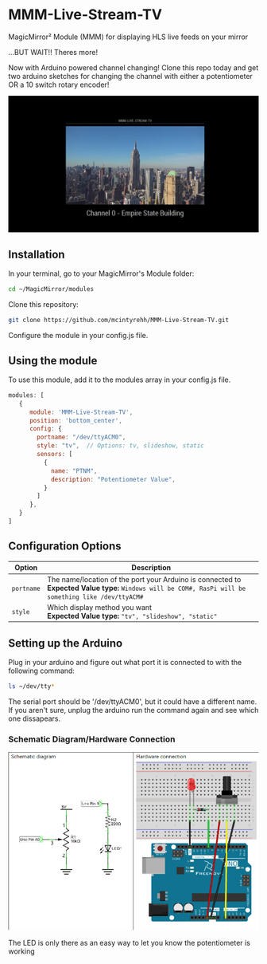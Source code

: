 # MMM-Live-Stream-TV
MagicMirror² Module (MMM) for displaying HLS live feeds on your mirror

...BUT WAIT!! Theres more!

Now with Arduino powered channel changing! Clone this repo today and get two arduino sketches for changing the channel with either a potentiometer OR a 10 switch rotary encoder!

![Example Screenshot](./Screenshots/Screenshot.png)
## Installation

In your terminal, go to your MagicMirror's Module folder:

```bash
cd ~/MagicMirror/modules
```
Clone this repository:
```bash
git clone https://github.com/mcintyrehh/MMM-Live-Stream-TV.git
```
Configure the module in your config.js file.

## Using the module

To use this module, add it to the modules array in your config.js file.

```js
modules: [
   {
      module: 'MMM-Live-Stream-TV',
      position: 'bottom_center',
      config: {
        portname: "/dev/ttyACM0",
        style: "tv",  // Options: tv, slideshow, static
        sensors: [
          {
            name: "PTNM",
            description: "Potentiometer Value",
          }
        ]
      },
   }
]
```

## Configuration Options

Option|Description
------|-----------
`portname`|The name/location of the port your Arduino is connected to<br/>**Expected Value type:** `Windows will be COM#, RasPi will be something like /dev/ttyACM#`
`style`|Which display method you want<br/>**Expected Value type:** `"tv", "slideshow", "static"`

## Setting up the Arduino

Plug in your arduino and figure out what port it is connected to with the following command:

```bash
ls ~/dev/tty*
```

The serial port should be '/dev/ttyACM0', but it could have a different name.  If you aren't sure, unplug the arduino run the command again and see which one dissapears.

### Schematic Diagram/Hardware Connection

![Schematic Diagram/Hardware Connection Image](./Screenshots/Schematics.png)

The LED is only there as an easy way to let you know the potentiometer is working
